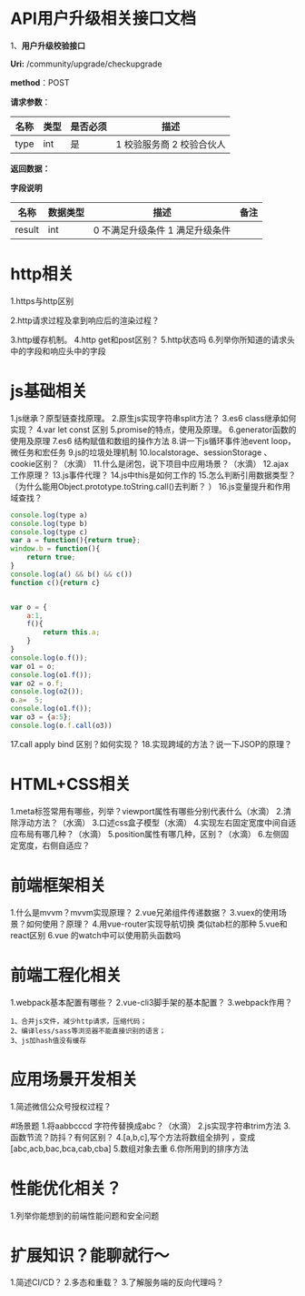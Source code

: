 
# API用户升级相关接口文档

1、**用户升级校验接口**

**Uri:** /community/upgrade/checkupgrade

**method**：POST

**请求参数**：

| 名称 | 类型 | 是否必须 | 描述                       |
| ---- | ---- | -------- | -------------------------- |
| type | int  | 是       | 1 校验服务商  2 校验合伙人 |

**返回数据：**

**字段说明**

| **名称** | **数据类型** | **描述**                          | **备注** |
| -------- | ------------ | --------------------------------- | -------- |
| result   | int          | 0  不满足升级条件  1 满足升级条件 |          |


# http相关  

1.https与http区别

2.http请求过程及拿到响应后的渲染过程？

3.http缓存机制。
4.http get和post区别？
5.http状态吗
6.列举你所知道的请求头中的字段和响应头中的字段
# js基础相关

1.js继承？原型链查找原理。
2.原生js实现字符串split方法？
3.es6 class继承如何实现？
4.var let const 区别
5.promise的特点，使用及原理。
6.generator函数的使用及原理
7.es6 结构赋值和数组的操作方法
8.讲一下js循环事件池event loop，微任务和宏任务
9.js的垃圾处理机制
10.localstorage、sessionStorage 、cookie区别？（水滴）
11.什么是闭包，说下项目中应用场景？（水滴）
12.ajax工作原理？
13.js事件代理？
14.js中this是如何工作的
15.怎么判断引用数据类型？（为什么能用Object.prototype.toString.call()去判断？
）
16.js变量提升和作用域查找？
```javascript
console.log(type a)
console.log(type b)
console.log(type c)
var a = function(){return true};
window.b = function(){
	return true;
}
console.log(a() && b() && c())
function c(){return c}


var o = {
	a:1,
	f(){
		return this.a;
	}
}
console.log(o.f());
var o1 = o;
console.log(o1.f());
var o2 = o.f;
console.log(o2());
o.a=  5;
console.log(o1.f());
var o3 = {a:5};
console.log(o.f.call(o3))
```
17.call apply bind 区别？如何实现？
18.实现跨域的方法？说一下JSOP的原理？



# HTML+CSS相关

1.meta标签常用有哪些，列举？viewport属性有哪些分别代表什么（水滴）
2.清除浮动方法？（水滴）
3.口述css盒子模型（水滴）
4.实现左右固定宽度中间自适应布局有哪几种？（水滴）
5.position属性有哪几种，区别？（水滴）
6.左侧固定宽度，右侧自适应？

# 前端框架相关

1.什么是mvvm？mvvm实现原理？
2.vue兄弟组件传递数据？
3.vuex的使用场景？如何使用？原理？
4.用vue-router实现导航切换 类似tab栏的那种
5.vue和react区别 
6.vue 的watch中可以使用箭头函数吗

# 前端工程化相关
1.webpack基本配置有哪些？
2.vue-cli3脚手架的基本配置？
3.webpack作用？
```
1、合并js文件，减少http请求，压缩代码；
2、编译less/sass等浏览器不能直接识别的语言；
3、js加hash值没有缓存
```

# 应用场景开发相关
1.简述微信公众号授权过程？

#场景题
1.将aabbcccd 字符传替换成abc？（水滴）
2.js实现字符串trim方法
3.函数节流？防抖？有何区别？
4.[a,b,c],写个方法将数组全排列 ，变成[abc,acb,bac,bca,cab,cba]
5.数组对象去重
6.你所用到的排序方法


# 性能优化相关？
1.列举你能想到的前端性能问题和安全问题
# 扩展知识？能聊就行～
1.简述CI/CD？
2.多态和重载？
3.了解服务端的反向代理吗？






